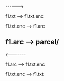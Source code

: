 
------>

f1.txt --> f1.txt.enc

f1.txt.enc --> f1.arc

f1.arc --> parcel/
--------------------------------

<-------

f1.arc --> f1.txt.enc

f1.txt.enc --> f1.txt

